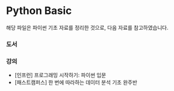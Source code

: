 # Python Basic
해당 파일은 파이썬 기초 자료를 정리한 것으로, 다음 자료를 참고하였습니다.

### 도서


### 강의
- [인프런] 프로그래밍 시작하기: 파이썬 입문
- [패스트캠퍼스] 한 번에 따라하는 데이터 분석 기초 완주반